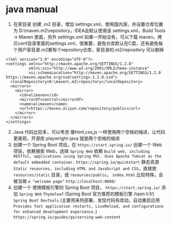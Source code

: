 # java manual

1. 在家目录 创建 .m2 目录，增加 settings.xml，使用国内源，并设置仓库位置为 D:\maven\.m2\repository，IDEA会默认使用该 settings.xml，Build Tools -> Maven 里面，另外 settings.xml 如果一开始没有，可以下载 maven，拷贝conf目录里面的settings.xml，很重要，避免仓库默认在C盘，还有避免每个用户家目录.m2都有个repository仓库，家目录的.m2/repository 可以删掉
```
<?xml version="1.0" encoding="UTF-8"?>
<settings xmlns="http://maven.apache.org/SETTINGS/1.2.0"
          xmlns:xsi="http://www.w3.org/2001/XMLSchema-instance"
          xsi:schemaLocation="http://maven.apache.org/SETTINGS/1.2.0 https://maven.apache.org/xsd/settings-1.2.0.xsd">    
  <localRepository>D:\maven\.m2\repository</localRepository>
  <mirrors>
    <mirror>
      <id>alimaven</id>
      <mirrorOf>central</mirrorOf>
      <name>alimaven</name>
      <url>https://maven.aliyun.com/repository/public</url>
    </mirror>
  </mirrors>
</settings>
```
2. Java 代码比较多，可以考虑 像html,css,js 一样使用两个空格的缩进，让代码更美观，开源库 playwright-java 就是两个空格的缩进
3. 创建一个 Spring Boot 项目。在 `https://start.spring.io/` 创建一个 Web 项目，依赖搜索 Web，选择 `Spring Web` 依赖 `Build web, including RESTful, applications using Spring MVC. Uses Apache Tomcat as the default embedded container.` `https://spring.io/quickstart`
   静态资源 `Static resources, including HTML and JavaScript and CSS`，直接放 `resources/static` 目录，或 `resources/public`。 `index.html` 比较特殊，会被当做 `a "welcome page"` `http://localhost:8080/`
5. 创建一个 使用模板引擎的 Spring Boot 项目， `https://start.spring.io/` 添加 `Spring Web` `Thymeleaf` (Spring Boot 官方推荐的模板引擎 /taɪm li:f/) `Spring Boot DevTools` (主要用来热部署，发现代码有改动，自动重启应用 
`Provides fast application restarts, LiveReload, and configurations for enhanced development experience.`) `https://spring.io/guides/gs/serving-web-content`
